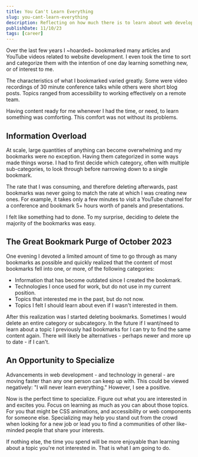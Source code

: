 ```yaml
---
title: You Can't Learn Everything
slug: you-cant-learn-everything
description: Reflecting on how much there is to learn about web development.
publishDate: 11/10/23
tags: [career]
---
```


Over the last few years I ~hoarded~ bookmarked many articles and YouTube videos related to website development. I even took the time to sort and categorize them with the intention of one day learning something new, or of interest to me.

The characteristics of what I bookmarked varied greatly. Some were video recordings of 30 minute conference talks while others were short blog posts. Topics ranged from accessibility to working effectively on a remote team.

Having content ready for me whenever I had the time, or need, to learn something was comforting. This comfort was not without its problems.

## Information Overload

At scale, large quantities of anything can become overwhelming and my bookmarks were no exception. Having them categorized in some ways made things worse. I had to first decide which category, often with multiple sub-categories, to look through before narrowing down to a single bookmark.

The rate that I was consuming, and therefore deleting afterwards, past bookmarks was never going to match the rate at which I was creating new ones. For example, it takes only a few minutes to visit a YouTube channel for a conference and bookmark 5+ hours worth of panels and presentations.

I felt like something had to done. To my surprise, deciding to delete the majority of the bookmarks was easy.

## The Great Bookmark Purge of October 2023

One evening I devoted a limited amount of time to go through as many bookmarks as possible and quickly realized that the content of most bookmarks fell into one, or more, of the following categories:

- Information that has become outdated since I created the bookmark.
- Technologies I once used for work, but do not use in my current position.
- Topics that interested me in the past, but do not now.
- Topics I felt I should learn about even if I wasn't interested in them.

After this realization was I started deleting bookmarks. Sometimes I would delete an entire category or subcategory. In the future if I want/need to learn about a topic I previously had bookmarks for I can try to find the same content again. There will likely be alternatives - perhaps newer and more up to date - if I can't.

## An Opportunity to Specialize

Advancements in web development - and technology in general - are moving faster than any one person can keep up with. This could be viewed negatively: "I will never learn everything." However, I see a positive.

Now is the perfect time to specialize. Figure out what you are interested in and excites you. Focus on learning as much as you can about those topics. For you that might be CSS animations, and accessibility or web components for someone else. Specializing may help you stand out from the crowd when looking for a new job or lead you to find a communities of other like-minded people that share your interests.

If nothing else, the time you spend will be more enjoyable than learning about a topic you're not interested in. That is what I am going to do.
